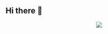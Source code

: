 ## Hi there 👋

<!--
**MelanyMFM/MelanyMFM** is a ✨ _special_ ✨ repository because its `README.md` (this file) appears on your GitHub profile.

Here are some ideas to get you started:

- 🔭 I’m currently working on ...
- 🌱 I’m currently learning ...
- 👯 I’m looking to collaborate on ...
- 🤔 I’m looking for help with ...
- 💬 Ask me about ...
- 📫 How to reach me: ...
- 😄 Pronouns: ...
- ⚡ Fun fact: ...
-->

<p align="center">
   <img  align="center"  src="https://stats-seven-smoky.vercel.app/api/top-langs/?username=imlargo&layout=compact&theme=tokyonight&text_color=C384FF&langs_count=32">
 </p>
